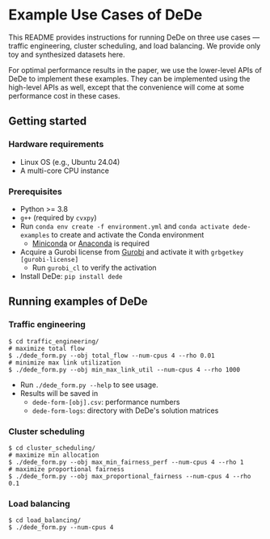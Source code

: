 # Example Use Cases of DeDe
This README provides instructions for running DeDe on three use cases — traffic engineering, cluster scheduling, and load balancing. We provide only toy and synthesized datasets here.

For optimal performance results in the paper, we use the lower-level APIs of DeDe to implement these examples. They can be implemented using the high-level APIs as well, except that the convenience will come at some performance cost in these cases.

## Getting started

### Hardware requirements
- Linux OS (e.g., Ubuntu 24.04)
- A multi-core CPU instance

### Prerequisites
- Python >= 3.8
- `g++` (required by `cvxpy`)
- Run `conda env create -f environment.yml` and `conda activate dede-examples` to create and activate the Conda environment
    - [Miniconda](https://docs.anaconda.com/free/anaconda/install/index.html) or [Anaconda](https://docs.anaconda.com/free/anaconda/install/index.html) is required
- Acquire a Gurobi license from [Gurobi](https://www.gurobi.com/solutions/licensing/) and activate it with `grbgetkey [gurobi-license]`
    - Run `gurobi_cl` to verify the activation
- Install DeDe: `pip install dede`

## Running examples of DeDe

### Traffic engineering
```shell
$ cd traffic_engineering/
# maximize total flow
$ ./dede_form.py --obj total_flow --num-cpus 4 --rho 0.01
# minimize max link utilization
$ ./dede_form.py --obj min_max_link_util --num-cpus 4 --rho 1000
```
- Run `./dede_form.py --help` to see usage.
- Results will be saved in
   - `dede-form-[obj].csv`: performance numbers
   - `dede-form-logs`: directory with DeDe's solution matrices


### Cluster scheduling
```shell
$ cd cluster_scheduling/
# maximize min allocation
$ ./dede_form.py --obj max_min_fairness_perf --num-cpus 4 --rho 1
# maximize proportional fairness
$ ./dede_form.py --obj max_proportional_fairness --num-cpus 4 --rho 0.1
```

### Load balancing
```shell
$ cd load_balancing/
$ ./dede_form.py --num-cpus 4
```
